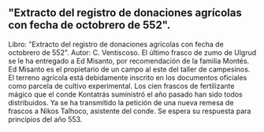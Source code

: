 ## "Extracto del registro de donaciones agrícolas con fecha de octobrero de 552".
Libro: "Extracto del registro de donaciones agrícolas con fecha de octobrero de 552".
Autor: C. Ventiscoso.
El último frasco de zumo de Ulgrud se le ha entregado a Ed Misanto, por recomendación de la familia Montés. Ed Misanto es el propietario de un campo al este del taller de campesinos. El terreno agrícola está debidamente inscrito en los documentos oficiales como parcela de cultivo experimental.
Los cien frascos de fertilizante mágico que el conde Kontatrás suministró el año pasado han sido todos distribuidos.
Ya se ha transmitido la petición de una nueva remesa de frascos a Nikos Talhoco, asistente del conde. Se espera su respuesta para principios del año 553.